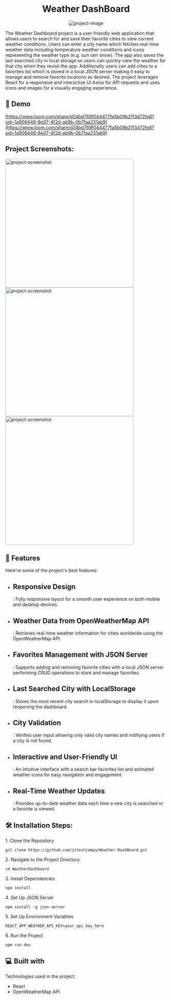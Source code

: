 <h1 align="center" id="title">Weather DashBoard</h1>

<p align="center"><img src="https://socialify.git.ci/jiteshjampa/Weather-DashBoard/image?language=1&amp;name=1&amp;owner=1&amp;pattern=Solid&amp;theme=Dark" alt="project-image"></p>

<p id="description">The Weather Dashboard project is a user-friendly web application that allows users to search for and save their favorite cities to view current weather conditions. Users can enter a city name which fetches real-time weather data including temperature weather conditions and icons representing the weather type (e.g. sun rain snow). The app also saves the last searched city in local storage so users can quickly view the weather for that city when they revisit the app. Additionally users can add cities to a favorites list which is stored in a local JSON server making it easy to manage and remove favorite locations as desired. The project leverages React for a responsive and interactive UI Axios for API requests and uses icons and images for a visually engaging experience.</p>

<h2>🚀 Demo</h2>

[https://www.loom.com/share/d24bd769f044477fa5b09b21f3d72fe8?sid=1a906449-8e07-4f2d-ab9b-0b7faa231ab9](https://www.loom.com/share/d24bd769f044477fa5b09b21f3d72fe8?sid=1a906449-8e07-4f2d-ab9b-0b7faa231ab9)

<h2>Project Screenshots:</h2>

<img src="https://snipboard.io/17zJZm.jpg" alt="project-screenshot" width="400" height="400/">

<img src="https://snipboard.io/STDldo.jpg" alt="project-screenshot" width="400" height="400/">

<img src="https://snipboard.io/rxvq10.jpg" alt="project-screenshot" width="400" height="400/">

  
  
<h2>🧐 Features</h2>

Here're some of the project's best features:

*   <h2>Responsive Design</h2>: Fully responsive layout for a smooth user experience on both mobile and desktop devices.
*   <h2>Weather Data from OpenWeatherMap API</h2>: Retrieves real-time weather information for cities worldwide using the OpenWeatherMap API.
*   <h2>Favorites Management with JSON Server</h2>: Supports adding and removing favorite cities with a local JSON server performing CRUD operations to store and manage favorites.
*    <h2>Last Searched City with LocalStorage</h2>: Stores the most recent city search in localStorage to display it upon reopening the dashboard.
*   <h2> City Validation</h2>: Verifies user input allowing only valid city names and notifying users if a city is not found.
*    <h2>Interactive and User-Friendly UI</h2>: An intuitive interface with a search bar favorites list and animated weather icons for easy navigation and engagement.
*   <h2> Real-Time Weather Updates</h2>: Provides up-to-date weather data each time a new city is searched or a favorite is viewed.

<h2>🛠️ Installation Steps:</h2>

<p>1. Clone the Repository</p>

```
git clone https://github.com/jiteshjampa/Weather-DashBoard.git
```

<p>2. Navigate to the Project Directory</p>

```
cd WeatherDashboard
```

<p>3. Install Dependencies</p>

```
npm install
```

<p>4. Set Up JSON Server</p>

```
npm install -g json-server
```

<p>5. Set Up Environment Variables</p>

```
REACT_APP_WEATHER_API_KEY=your_api_key_here
```

<p>6. Run the Project</p>

```
npm run dev
```

  
  
<h2>💻 Built with</h2>

Technologies used in the project:

*   React
*   OpenWeatherMap API
